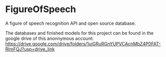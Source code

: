 # FigureOfSpeech
A figure of speech recognition API and open source database.

The databases and finished models for this project can be found in the google drive of this anonnymous account: https://drive.google.com/drive/folders/1uiGRuRGnYUPVCAcnMbZ4P0FAT-RImFQJ?usp=drive_link 
